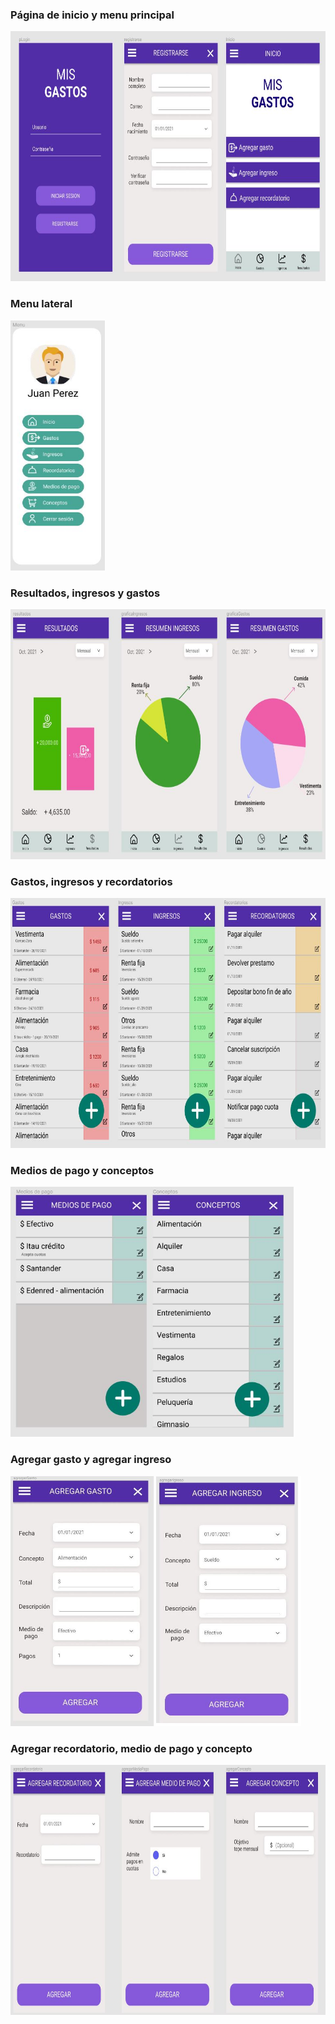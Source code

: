 
<h3>Página de inicio y menu principal</h3>

<img src="./images/inicio_y_menu_iniciarSesion.JPG"
        alt="Primer boceto inicio y menu"
        height="400"/>

<h3>Menu lateral</h3>

<img src="./images/menu_lateral.JPG"
        alt="Menu lateral"
        height="400"/>

<h3>Resultados, ingresos y gastos</h3>

<img src="./images/resultados.JPG"
        alt="Resultados, ingresos y gastos"
        height="400"/>

<h3>Gastos, ingresos y recordatorios</h3>

<img src="./images/gastos_ingresos_rec.JPG"
        alt="Gastos, ingresos y recordatorios"
        height="400"/>

<h3>Medios de pago y conceptos</h3>

<img src="./images/medios_conceptos.JPG"
        alt="medio de pago y concepto"
        height="400"/>

<h3>Agregar gasto y agregar ingreso</h3>

<img src="./images/agregar_gasto_ingreso.JPG"
        alt="Agregar gasto e ingreso"
        height="400"/>

<h3>Agregar recordatorio, medio de pago y concepto</h3>

<img src="./images/agregar_concepto_recordatorio.JPG"
        alt="Agregar concepto"
        height="400"/>

